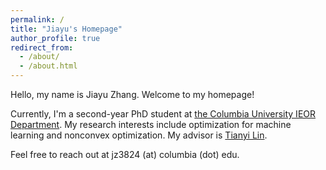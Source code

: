 ```yaml
---
permalink: /
title: "Jiayu's Homepage"
author_profile: true
redirect_from: 
  - /about/
  - /about.html
---
```


Hello, my name is Jiayu Zhang. Welcome to my homepage!

Currently, I'm a second-year PhD student at [the Columbia University IEOR Department](https://ieor.columbia.edu/). My research interests include optimization for machine learning and nonconvex optimization. My advisor is [Tianyi Lin](https://ieor.columbia.edu/content/tianyi-lin).

Feel free to reach out at jz3824 (at) columbia (dot) edu.